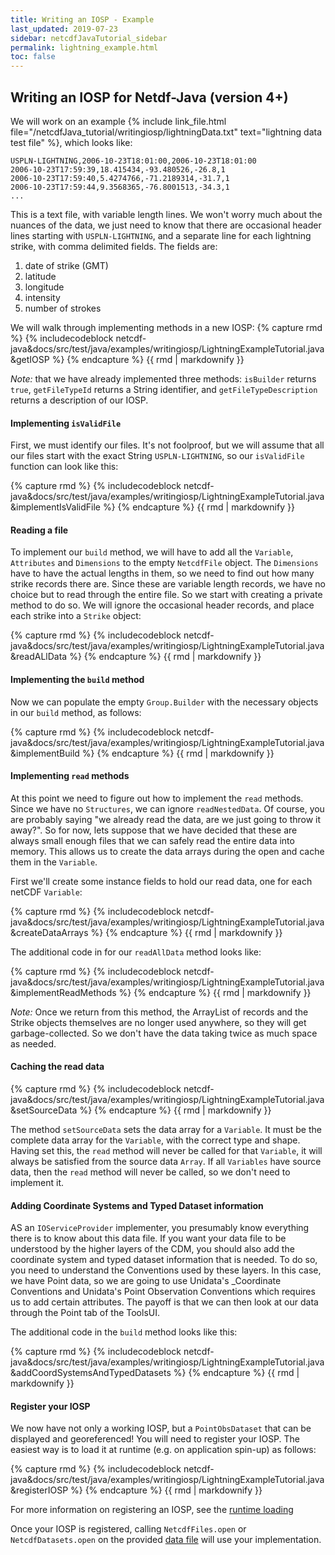 ```yaml
---
title: Writing an IOSP - Example
last_updated: 2019-07-23
sidebar: netcdfJavaTutorial_sidebar
permalink: lightning_example.html
toc: false
---
```


## Writing an IOSP for Netdf-Java (version 4+)

We will work on an example {% include link_file.html file="/netcdfJava_tutorial/writingiosp/lightningData.txt" text="lightning data test file" %}, which looks like:

~~~
USPLN-LIGHTNING,2006-10-23T18:01:00,2006-10-23T18:01:00
2006-10-23T17:59:39,18.415434,-93.480526,-26.8,1
2006-10-23T17:59:40,5.4274766,-71.2189314,-31.7,1
2006-10-23T17:59:44,9.3568365,-76.8001513,-34.3,1
...
~~~

This is a text file, with variable length lines. We won't worry much about the nuances of the data, we just need to know that there are occasional header lines 
starting with `USPLN-LIGHTNING`, and a separate line for each lightning strike, with comma delimited fields. The fields are:

1. date of strike (GMT)
2. latitude
3. longitude
4. intensity
5. number of strokes

We will walk through implementing methods in a new IOSP: 
{% capture rmd %}
{% includecodeblock netcdf-java&docs/src/test/java/examples/writingiosp/LightningExampleTutorial.java&getIOSP %}
{% endcapture %}
{{ rmd | markdownify }}

*Note:* that we have already implemented three methods: `isBuilder` returns `true`, `getFileTypeId` returns a String identifier, 
and `getFileTypeDescription` returns a description of our IOSP. 

#### Implementing `isValidFile`

First, we must identify our files. It's not foolproof, but we will assume that all our files start with the exact String `USPLN-LIGHTNING`, 
so our `isValidFile` function can look like this:

{% capture rmd %}
{% includecodeblock netcdf-java&docs/src/test/java/examples/writingiosp/LightningExampleTutorial.java&implementIsValidFile %}
{% endcapture %}
{{ rmd | markdownify }}

#### Reading a file

To implement our `build` method, we will have to add all the `Variable`, `Attributes` and `Dimensions` to the empty `NetcdfFile` object. 
The `Dimensions` have to have the actual lengths in them, so we need to find out how many strike records there are. 
Since these are variable length records, we have no choice but to read through the entire file. So we start with creating a private method to do so. 
We will ignore the occasional header records, and place each strike into a `Strike` object:

{% capture rmd %}
{% includecodeblock netcdf-java&docs/src/test/java/examples/writingiosp/LightningExampleTutorial.java&readALlData %}
{% endcapture %}
{{ rmd | markdownify }}

#### Implementing the `build` method

Now we can populate the empty `Group.Builder` with the necessary objects in our `build` method, as follows:

{% capture rmd %}
{% includecodeblock netcdf-java&docs/src/test/java/examples/writingiosp/LightningExampleTutorial.java&implementBuild %}
{% endcapture %}
{{ rmd | markdownify }}

#### Implementing `read` methods

At this point we need to figure out how to implement the `read` methods. Since we have no `Structures`, we can ignore `readNestedData`. 
Of course, you are probably saying "we already read the data, are we just going to throw it away?". 
So for now, lets suppose that we have decided that these are always small enough files that we can safely read the entire data into memory. 
This allows us to create the data arrays during the open and cache them in the `Variable`.  
 
First we'll create some instance fields to hold our read data, one for each netCDF `Variable`:

{% capture rmd %}
{% includecodeblock netcdf-java&docs/src/test/java/examples/writingiosp/LightningExampleTutorial.java&createDataArrays %}
{% endcapture %}
{{ rmd | markdownify }}

The additional code in for our `readAllData` method looks like:

{% capture rmd %}
{% includecodeblock netcdf-java&docs/src/test/java/examples/writingiosp/LightningExampleTutorial.java&implementReadMethods %}
{% endcapture %}
{{ rmd | markdownify }}

*Note:* Once we return from this method, the ArrayList of records and the Strike objects themselves are no longer used anywhere, 
so they will get garbage-collected. So we don't have the data taking twice as much space as needed.

#### Caching the read data
{% capture rmd %}
{% includecodeblock netcdf-java&docs/src/test/java/examples/writingiosp/LightningExampleTutorial.java&setSourceData %}
{% endcapture %}
{{ rmd | markdownify }}
   
The method `setSourceData` sets the data array for a `Variable`. It must be the complete data array for the `Variable`, with the correct type and shape. 
Having set this, the `read` method will never be called for that `Variable`, it will always be satisfied from the source data `Array`. 
If all `Variables` have source data, then the `read` method will never be called, so we don't need to implement it.

#### Adding Coordinate Systems and Typed Dataset information

AS an `IOServiceProvider` implementer, you presumably know everything there is to know about this data file. 
If you want your data file to be understood by the higher layers of the CDM, you should also add the coordinate system and typed dataset information that is needed. 
To do so, you need to understand the Conventions used by these layers. In this case, we have Point data, so we are going to use Unidata's _Coordinate Conventions and 
Unidata's Point Observation Conventions which requires us to add certain attributes. The payoff is that we can then look at our data through the Point tab of the ToolsUI.

The additional code in the `build` method looks like this:

{% capture rmd %}
{% includecodeblock netcdf-java&docs/src/test/java/examples/writingiosp/LightningExampleTutorial.java&addCoordSystemsAndTypedDatasets %}
{% endcapture %}
{{ rmd | markdownify }}


#### Register your IOSP
We now have not only a working IOSP, but a `PointObsDataset` that can be displayed and georeferenced! You will need to register your IOSP. 
The easiest way is to load it at runtime (e.g. on application spin-up) as follows:

{% capture rmd %}
{% includecodeblock netcdf-java&docs/src/test/java/examples/writingiosp/LightningExampleTutorial.java&registerIOSP %}
{% endcapture %}
{{ rmd | markdownify }}

For more information on registering an IOSP, see the [runtime loading](runtime_loading.html#register-an-ioserviceprovider)

Once your IOSP is registered, calling `NetcdfFiles.open` or `NetcdfDatasets.open` on the provided [data file](netcdfJava_tutorial/writingiosp/lightningData.txt) 
will use your implementation.